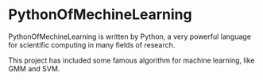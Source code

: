 # PythonOfMechineLearning

PythonOfMechineLearning is written by Python, a very powerful language for scientific computing in many fields of research.

This project has included some famous algorithm for machine learning, like GMM and SVM.
